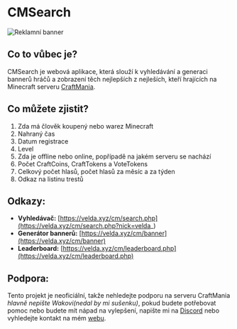 # CMSearch
![Reklamní banner](https://velda.xyz/cm/banner/ad/banner.jpg)
## Co to vůbec je?
CMSearch je webová aplikace, která slouží k vyhledávání a generaci bannerů hráčů a zobrazení těch nejlepších z nejleších, kteří hrajících na Minecraft serveru [CraftMania](https://craftmania.cz).

## Co můžete zjistit?
1. Zda má člověk koupený nebo warez Minecraft
2. Nahraný čas
3. Datum registrace
4. Level
5. Zda je offline nebo online, popřípadě na jakém serveru se nachází
6. Počet CraftCoins, CraftTokens a VoteTokens
7. Celkový počet hlasů, počet hlasů za měsíc a za týden
8. Odkaz na listinu trestů

## Odkazy:
* **Vyhledávač:** [https://velda.xyz/cm/search.php](https://velda.xyz/cm/search.php?nick=velda_)
* **Generátor bannerů:** [https://velda.xyz/cm/banner](https://velda.xyz/cm/banner)
* **Leaderboard:** [https://velda.xyz/cm/leaderboard.php](https://velda.xyz/cm/leaderboard.php)

## Podpora:
Tento projekt je neoficiální, takže nehledejte podporu na serveru CraftMania *hlavně nepište Wakovi(nedal by mi sušenku)*, pokud budete potřebovat pomoc nebo budete mít nápad na vylepšení, napište mi na [Discord](https://discord.gg/czbmAww) nebo vyhledejte kontakt na mém [webu](https://velda.xyz).
